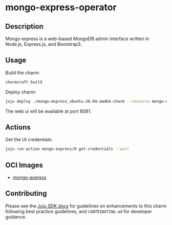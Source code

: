 # mongo-express-operator

## Description

Mongo express is a web-based MongoDB admin interface written in Node.js, Express.js, and Bootstrap3.

## Usage

Build the charm:

```bash
charmcraft build
```

Deploy charm:

```bash
juju deploy ./mongo-express_ubuntu-20.04-amd64.charm --resource mongo-express=mongo-express:0.54.0
```

The web ui will be available at port 8081.

## Actions

Get the UI credentials:

```bash
juju run-action mongo-express/0 get-credentials --wait
```

## OCI Images

- [mongo-express](https://hub.docker.com/layers/mongo-express/library/mongo-express/0.54.0/images/sha256-5bf035faae450d68247fb4364dda361bde60f89de185c179a6eda14e2aa731dc?context=explore) 

## Contributing

Please see the [Juju SDK docs](https://juju.is/docs/sdk) for guidelines 
on enhancements to this charm following best practice guidelines, and
`CONTRIBUTING.md` for developer guidance.

